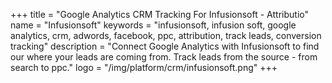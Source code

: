 +++
title = "Google Analytics CRM Tracking For Infusionsoft - Attributio"
name = "Infusionsoft"
keywords = "infusionsoft, infusion soft, google analytics, crm, adwords, facebook, ppc, attribution, track leads, conversion tracking"
description = "Connect Google Analytics with Infusionsoft to find our where your leads are coming from. Track leads from the source - from search to ppc."
logo = "/img/platform/crm/infusionsoft.png"
+++
